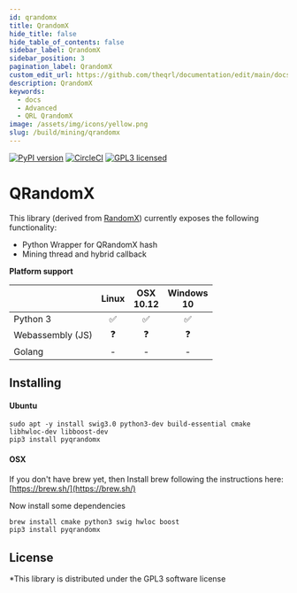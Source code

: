 ```yaml
---
id: qrandomx
title: QrandomX
hide_title: false
hide_table_of_contents: false
sidebar_label: QrandomX
sidebar_position: 3
pagination_label: QrandomX
custom_edit_url: https://github.com/theqrl/documentation/edit/main/docs/Build/Mining/qrandomx.md
description: QrandomX
keywords:
  - docs
  - Advanced
  - QRL QrandomX
image: /assets/img/icons/yellow.png
slug: /build/mining/qrandomx
---
```


[![PyPI version](https://badge.fury.io/py/pyqrandomx.svg)](https://badge.fury.io/py/pyqrandomx)
[![CircleCI](https://circleci.com/gh/theQRL/qrandomx.svg?style=shield)](https://circleci.com/gh/theQRL/qrandomx)
[![GPL3 licensed](https://img.shields.io/badge/license-GPL3-blue.svg)](https://raw.githubusercontent.com/theQRL/qrandomx/master/LICENSE)

# QRandomX

This library (derived from [RandomX](https://github.com/tevador/RandomX)) currently exposes the following functionality:  

- Python Wrapper for QRandomX hash
- Mining thread and hybrid callback 

**Platform support**

|           | Linux |     OSX<br />10.12     |  Windows<br />10 |
|-----------|:------------:|:-----------:|:--------:|
|Python 3   | :white_check_mark: | :white_check_mark: |    :white_check_mark:     |
|Webassembly (JS) |      :question:       |     :question:       |    :question:     |
|Golang     | - |     -       |    -     |     -    |

## Installing

#### Ubuntu
```
sudo apt -y install swig3.0 python3-dev build-essential cmake libhwloc-dev libboost-dev
pip3 install pyqrandomx
````

#### OSX

If you don't have brew yet, then Install brew following the instructions here: [https://brew.sh/](https://brew.sh/)

Now install some dependencies

```bash
brew install cmake python3 swig hwloc boost
pip3 install pyqrandomx
```

## License

*This library is distributed under the GPL3 software license
